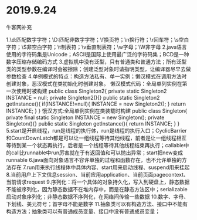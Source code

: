 # 2019.9.24
牛客网补充

1.\d:匹配数字字符；\D:匹配非数字字符；\f换页符；\n换行符；\r回车符；\s空白字符；\S非空白字符；\t制表符；\v垂直制表符；\w字母；\W非字母
2.java语言使用的字符码集是Unicode；ASCII是国际上使用最广泛的字符码集；BCD是一种数字压缩存储编码方式
3.虚拟机中没有泛型，只有普通类和普通方法；所有泛型类的类型参数在编译时会被擦除；创建泛型对象时请指明类型，让编译器尽早去做参数检查
4.单例模式的特点：构造方法私有、单一实例；懒汉模式在调用方法时创建对象，恶汉模式在类初始化时创建对象。
  懒汉模式代码：全局单列实例在第一次使用时被构建
  public class Singleton2{
    private static Singleton2 INSTANCE = null;
    private Singleton2(){}
    public static Singleton2 getInstance(){
      if(INSTANCE!=null){
        INSTANCE = new Singleton2();
      }
      return INSTANCE;
    }
  }
  饿汉方式:全局单例实例在类装载时构建
  public class Singleton{
    private final static Singleton INSTANCE = new Singleton();
    private Singleton(){}
    public static Singleton getInstance(){
      return INSTANCE;
    }
  }
5.start是开启线程，run是线程的执行体，run是线程的执行入口；CyclicBarrier和CountDownLatch都是可以让一组线程等待其他线程，前者是让一组线程相互等待到某一个状态再执行，后者是一个线程等待其他线程结束再执行；callable中的call比runnable中run厉害就在于有返回值和可以抛出异常；start把new变成runnable
6.java面向对象语言不容许单独的过程和函数存在，也不允许单独的方法存在
7.run用来执行线程体中具体内容、start用来启动线程、suspend用来挂起
8.当前用户上下文信息session、当前应用application、当前页面pagecontext、当前请求request
9.序列化：将一个具体的对象持久化，写入到硬盘上，静态数据不能被序列化，因为静态数据不在堆内存中，而是在静态方法区中；serializable启动对象序列化；非静态数据不序列化，在网络间传输一些数据
10.数字、字母、下划线、美元符号；首字母不能是数字
11.抽象类可以有构造方法、接口中不能有构造方法；抽象类可以有普通成员变量、接口中没有普通成员变量；
